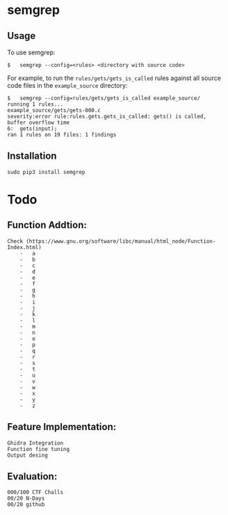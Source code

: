 # semgrep

## Usage

To use semgrep:
```
$	semgrep --config=<rules> <directory with source code>
```

For example, to run the `rules/gets/gets_is_called` rules against all source code files in the `example_source` directory:
```
$	semgrep --config=rules/gets/gets_is_called example_source/
running 1 rules...
example_source/gets/gets-000.c
severity:error rule:rules.gets.gets_is_called: gets() is called, buffer overflow time
6:	gets(input);
ran 1 rules on 19 files: 1 findings
```

## Installation

```
sudo pip3 install semgrep
```

# Todo


## Function Addtion:

```
Check (https://www.gnu.org/software/libc/manual/html_node/Function-Index.html)
	-	a
	-	b
	-	c
	-	d
	-	e
	-	f
	-	g
	-	h
	-	i
	-	j
	-	k
	-	l
	-	m
	-	n
	-	o
	-	p
	-	q
	-	r
	-	s
	-	t
	-	u
	-	v
	-	w
	-	x
	-	y
	-	z
```

## Feature Implementation:

```
Ghidra Integration
Function fine tuning
Output desing
```

## Evaluation:
```
000/100 CTF Challs
00/20 N-Days
00/20 github
```
